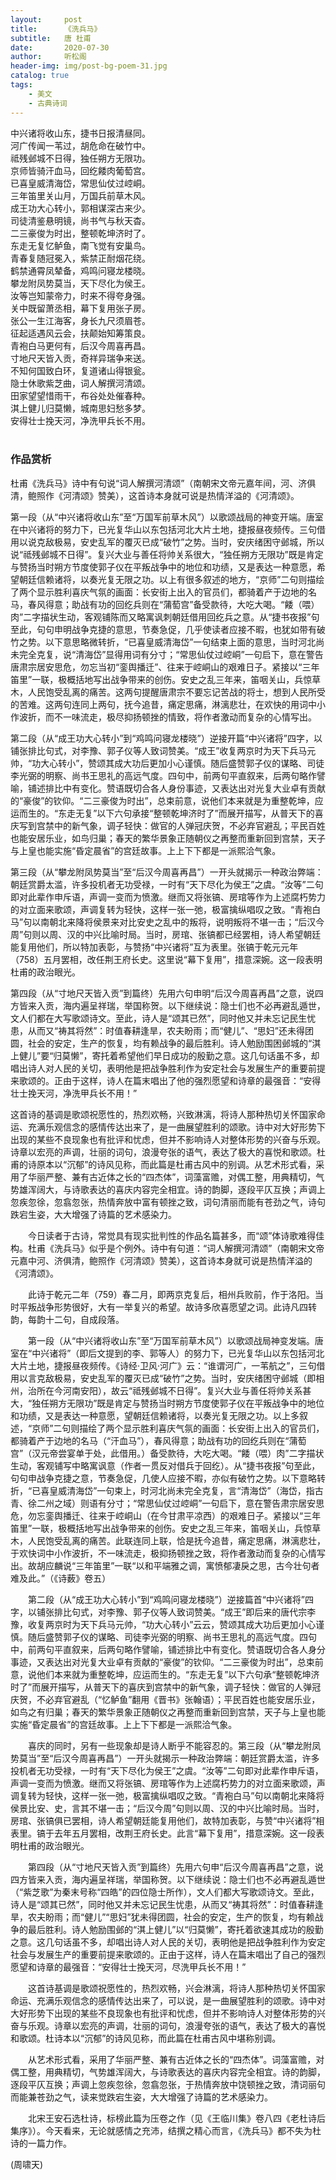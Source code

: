 ```yaml
---
layout:     post
title:      《洗兵马》
subtitle:   唐 杜甫
date:       2020-07-30
author:     听松阁
header-img: img/post-bg-poem-31.jpg
catalog: true
tags:
    - 美文
    - 古典诗词
---
```



中兴诸将收山东，捷书日报清昼同。<br>
河广传闻一苇过，胡危命在破竹中。<br>
祗残邺城不日得，独任朔方无限功。<br>
京师皆骑汗血马，回纥餧肉葡萄宫。<br>
已喜皇威清海岱，常思仙仗过崆峒。<br>
三年笛里关山月，万国兵前草木风。<br>
成王功大心转小，郭相谋深古来少。<br>
司徒清鉴悬明镜，尚书气与秋天杳。<br>
二三豪俊为时出，整顿乾坤济时了。<br>
东走无复忆鲈鱼，南飞觉有安巢鸟。<br>
青春复随冠冕入，紫禁正耐烟花绕。<br>
鹤禁通霄凤辇备，鸡鸣问寝龙楼晓。<br>
攀龙附凤势莫当，天下尽化为侯王。<br>
汝等岂知蒙帝力，时来不得夸身强。<br>
关中既留萧丞相，幕下复用张子房。<br>
张公一生江海客，身长九尺须眉苍。<br>
征起适遇风云会，扶颠始知筹策良。<br>
青袍白马更何有，后汉今周喜再昌。<br>
寸地尺天皆入贡，奇祥异瑞争来送。<br>
不知何国致白环，复道诸山得银瓮。<br>
隐士休歌紫芝曲，词人解撰河清颂。<br>
田家望望惜雨干，布谷处处催春种。<br>
淇上健儿归莫懒，城南思妇愁多梦。<br>
安得壮士挽天河，净洗甲兵长不用。<br>
<br>

### 作品赏析

杜甫《洗兵马》诗中有句说“词人解撰河清颂”（南朝宋文帝元嘉年间，河、济俱清，鲍照作《河清颂》赞美），这首诗本身就可说是热情洋溢的《河清颂》。

第一段（从“中兴诸将收山东”至“万国军前草木风”）以歌颂战局的神变开端。唐室在中兴诸将的努力下，已光复华山以东包括河北大片土地，捷报昼夜频传。三句借用以说克敌极易，安史乱军的覆灭已成“破竹”之势。当时，安庆绪困守邺城，所以说“祗残邺城不日得”。复兴大业与善任将帅关系很大，“独任朔方无限功”既是肯定与赞扬当时朔方节度使郭子仪在平叛战争中的地位和功绩，又是表达一种意愿，希望朝廷信赖诸将，以奏光复无限之功。以上有很多叙述的地方，“京师”二句则描绘了两个显示胜利喜庆气氛的画面：长安街上出入的官员们，都骑着产于边地的名马，春风得意；助战有功的回纥兵则在“蒲萄宫”备受款待，大吃大喝。“餧（喂）肉”二字描状生动，客观铺陈而又略寓讽刺朝廷借用回纥兵之意。从“捷书夜报”句至此，句句申明战争克捷的意思，节奏急促，几乎使读者应接不暇，也犹如带有破竹之势。以下意思略微转折，“已喜皇威清海岱”一句结束上面的意思，当时河北尚未完全克复，说“清海岱”显得用词有分寸；“常思仙仗过崆峒”一句启下，意在警告唐肃宗居安思危，勿忘当初“銮舆播迁”、往来于崆峒山的艰难日子。紧接以“三年笛里”一联，极概括地写出战争带来的创伤。安史之乱三年来，笛咽关山，兵惊草木，人民饱受乱离的痛苦。这两句提醒唐肃宗不要忘记苦战的将士，想到人民所受的苦难。这两句连同上两句，抚今追昔，痛定思痛，淋漓悲壮，在欢快的用词中小作波折，而不一味流走，极尽抑扬顿挫的情致，将作者激动而复杂的心情写出。

第二段（从“成王功大心转小”到“鸡鸣问寝龙楼晓”）逆接开篇“中兴诸将”四字，以铺张排比句式，对李豫、郭子仪等人致词赞美。“成王”收复两京时为天下兵马元帅，“功大心转小”，赞颂其成大功后更加小心谨慎。随后盛赞郭子仪的谋略、司徒李光弼的明察、尚书王思礼的高远气度。四句中，前两句平直叙来，后两句略作譬喻，铺述排比中有变化。赞语既切合各人身份事迹，又表达出对光复大业卓有贡献的“豪俊”的钦仰。“二三豪俊为时出”，总束前意，说他们本来就是为重整乾坤，应运而生的。“东走无复”以下六句承接“整顿乾坤济时了”而展开描写，从普天下的喜庆写到宫禁中的新气象，调子轻快：做官的人弹冠庆贺，不必弃官避乱；平民百姓也能安居乐业，如鸟归巢；春天的繁华景象正随朝仪之再整而重新回到宫禁，天子与上皇也能实施“昏定晨省”的宫廷故事。上上下下都是一派熙洽气象。

第三段（从“攀龙附凤势莫当”至“后汉今周喜再昌”）一开头就揭示一种政治弊端：朝廷赏爵太滥，许多投机者无功受禄，一时有“天下尽化为侯王”之虞。“汝等”二句即对此辈作申斥语，声调一变而为愤激。继而又将张镐、房琯等作为上述腐朽势力的对立面来歌颂，声调复转为轻快，这样一张一弛，极富擒纵唱叹之致。“青袍白马”句以南朝北来降将侯景来对比安史之乱中的叛将，说明叛将不堪一击；“后汉今周”句则以周、汉的中兴比喻时局。当时，房琯、张镐都已经罢相，诗人希望朝廷能复用他们，所以特加表彰，与赞扬“中兴诸将”互为表里。张镐于乾元元年（758）五月罢相，改任荆王府长史。这里说“幕下复用”，措意深婉。这一段表明杜甫的政治眼光。

第四段（从“寸地尺天皆入贡”到篇终）先用六句申明“后汉今周喜再昌”之意，说四方皆来入贡，海内遍呈祥瑞，举国称贺。以下继续说：隐士们也不必再避乱遁世，文人们都在大写歌颂诗文。至此，诗人是“颂其已然”，同时他又并未忘记民生忧患，从而又“祷其将然”：时值春耕逢旱，农夫盼雨；而“健儿”、“思妇”还未得团圆，社会的安定，生产的恢复，均有赖战争的最后胜利。诗人勉励围困邺城的“淇上健儿”要“归莫懒”，寄托着希望他们早日成功的殷勤之意。这几句话虽不多，却唱出诗人对人民的关切，表明他是把战争胜利作为安定社会与发展生产的重要前提来歌颂的。正由于这样，诗人在篇末唱出了他的强烈愿望和诗章的最强音：“安得壮士挽天河，净洗甲兵长不用！”

这首诗的基调是歌颂祝愿性的，热烈欢畅，兴致淋漓，将诗人那种热切关怀国家命运、充满乐观信念的感情传达出来了，是一曲展望胜利的颂歌。诗中对大好形势下出现的某些不良现象也有批评和忧虑，但并不影响诗人对整体形势的兴奋与乐观。诗章以宏亮的声调，壮丽的词句，浪漫夸张的语气，表达了极大的喜悦和歌颂。杜甫的诗原本以“沉郁”的诗风见称，而此篇是杜甫古风中的别调。从艺术形式看，采用了华丽严整、兼有古近体之长的“四杰体”，词藻富赡，对偶工整，用典精切，气势雄浑阔大，与诗歌表达的喜庆内容完全相宜。诗的韵脚，逐段平仄互换；声调上忽疾忽徐，忽翕忽张，热情奔放中富有顿挫之致，词句清丽而能有苍劲之气，诗句跌宕生姿，大大增强了诗篇的艺术感染力。


　　今日读者于古诗，常觉具有现实批判性的作品名篇甚多，而“颂”体诗歌难得佳构。杜甫《洗兵马》似乎是个例外。诗中有句道：“词人解撰河清颂”（南朝宋文帝元嘉中河、济俱清，鲍照作《河清颂》赞美），这首诗本身就可说是热情洋溢的《河清颂》。
  
　　此诗于乾元二年（759）春二月，即两京克复后，相州兵败前，作于洛阳。当时平叛战争形势很好，大有一举复兴的希望。故诗多欣喜愿望之词。此诗凡四转韵，每韵十二句，自成段落。
  
　　第一段（从“中兴诸将收山东”至“万国军前草木风”）以歌颂战局神变发端。唐室在“中兴诸将”（即后文提到的李、郭等人）的努力下，已光复华山以东包括河北大片土地，捷报昼夜频传。《诗经·卫风·河广》云：“谁谓河广，一苇航之”，三句借用以言克敌极易，安史乱军的覆灭已成“破竹”之势。当时，安庆绪困守邺城（即相州，治所在今河南安阳），故云“祗残邺城不日得”。复兴大业与善任将帅关系甚大，“独任朔方无限功”既是肯定与赞扬当时朔方节度使郭子仪在平叛战争中的地位和功绩，又是表达一种意愿，望朝廷信赖诸将，以奏光复无限之功。以上多叙述，“京师”二句则描绘了两个显示胜利喜庆气氛的画面：长安街上出入的官员们，都骑着产于边地的名马（“汗血马”），春风得意；助战有功的回纥兵则在“蒲萄宫”（汉元帝尝宴单于处，此借用。）备受款待，大吃大喝。“餧（喂）肉”二字描状生动，客观铺写中略寓讽意（作者一贯反对借兵于回纥）。从“捷书夜报”句至此，句句申战争克捷之意，节奏急促，几使人应接不暇，亦似有破竹之势。以下意略转折，“已喜皇威清海岱”一句束上，时河北尚未完全克复，言“清海岱”（海岱，指古青、徐二州之域）则语有分寸；“常思仙仗过崆峒”一句启下，意在警告肃宗居安思危，勿忘銮舆播迁、往来于崆峒山（在今甘肃平凉西）的艰难日子。紧接以“三年笛里”一联，极概括地写出战争带来的创伤。安史之乱三年来，笛咽关山，兵惊草木，人民饱受乱离的痛苦。此联连同上联，恰是抚今追昔，痛定思痛，淋漓悲壮，于欢快词中小作波折，不一味流走，极抑扬顿挫之致，将作者激动而复杂的心情写出。故胡应麟说“三年笛里”一联“以和平端雅之调，寓愤郁凄戾之思，古今壮句者难及此。”（《诗薮》卷五）
  
　　第二段（从“成王功大心转小”到“鸡鸣问寝龙楼晓”）逆接篇首“中兴诸将”四字，以铺张排比句式，对李豫、郭子仪等人致词赞美。“成王”即后来的唐代宗李豫，收复两京时为天下兵马元帅，“功大心转小”云云，赞颂其成大功后更加小心谨慎。随后盛赞郭子仪的谋略、司徒李光弼的明察、尚书王思礼的高远气度。四句中，前两句平直叙来，后两句略作譬喻，铺述排比中有变化。赞语既切合各人身分事迹，又表达出对光复大业卓有贡献的“豪俊”的钦仰。“二三豪俊为时出”，总束前意，说他们本来就为重整乾坤，应运而生的。“东走无复”以下六句承“整顿乾坤济时了”而展开描写，从普天下的喜庆到宫禁中的新气象，调子轻快：做官的人弹冠庆贺，不必弃官避乱（“忆鲈鱼”翻用《晋书》张翰语）；平民百姓也能安居乐业，如鸟之有归巢；春天的繁华景象正随朝仪之再整而重新回到宫禁，天子与上皇也能实施“昏定晨省”的宫廷故事。上上下下都是一派熙洽气象。
  
　　喜庆的同时，另有一些现象却是诗人断乎不能容忍的。第三段（从“攀龙附凤势莫当”至“后汉今周喜再昌”）一开头就揭示一种政治弊端：朝廷赏爵太滥，许多投机者无功受禄，一时有“天下尽化为侯王”之虞。“汝等”二句即对此辈作申斥语，声调一变而为愤激。继而又将张镐、房琯等作为上述腐朽势力的对立面来歌颂，声调复转为轻快，这样一张一弛，极富擒纵唱叹之致。“青袍白马”句以南朝北来降将侯景比安、史，言其不堪一击；“后汉今周”句则以周、汉的中兴比喻时局。当时，房琯、张镐俱已罢相，诗人希望朝廷能复用他们，故特加表彰，与赞“中兴诸将”相表里。镐于去年五月罢相，改荆王府长史。此言“幕下复用”，措意深婉。这一段表明杜甫的政治眼光。
  
　　第四段（从“寸地尺天皆入贡”到篇终）先用六句申“后汉今周喜再昌”之意，说四方皆来入贡，海内遍呈祥瑞，举国称贺。以下继续说：隐士们也不必再避乱遁世（“紫芝歌”为秦末号称“四皓”的四位隐士所作），文人们都大写歌颂诗文。至此，诗人是“颂其已然”，同时他又并未忘记民生忧患，从而又“祷其将然”：时值春耕逢旱，农夫盼雨；而“健儿”“思妇”犹未得团圆，社会的安定，生产的恢复，均有赖战争的最后胜利。诗人勉励围邺的“淇上健儿”以“归莫懒”，寄托着欲速其成功的殷勤之意。这几句话虽不多，却唱出诗人对人民的关切，表明他是把战争胜利作为安定社会与发展生产的重要前提来歌颂的。正由于这样，诗人在篇末唱出了自己的强烈愿望和诗章的最强音：“安得壮士挽天河，尽洗甲兵长不用！”
  
　　这首诗基调是歌颂祝愿性的，热烈欢畅，兴会淋漓，将诗人那种热切关怀国家命运、充满乐观信念的感情传达出来了，可以说，是一曲展望胜利的颂歌。诗中对大好形势下出现的某些不良现象也有批评和忧虑，但并不影响诗人对整体形势的兴奋与乐观。诗章以宏亮的声调，壮丽的词句，浪漫夸张的语气，表达了极大的喜悦和歌颂。杜诗本以“沉郁”的诗风见称，而此篇在杜甫古风中堪称别调。
  
　　从艺术形式看，采用了华丽严整、兼有古近体之长的“四杰体”。词藻富赡，对偶工整，用典精切，气势雄浑阔大，与诗歌表达的喜庆内容完全相宜。诗的韵脚，逐段平仄互换；声调上忽疾忽徐，忽翕忽张，于热情奔放中饶顿挫之致，清词丽句而能兼苍劲之气，读来觉跌宕生姿，大大增强了诗篇的艺术感染力。
  
　　北宋王安石选杜诗，标榜此篇为压卷之作（见《王临川集》卷八四《老杜诗后集序》）。今天看来，无论就感情之充沛，结撰之精心而言，《洗兵马》都不失为杜诗的一篇力作。

(周啸天)
